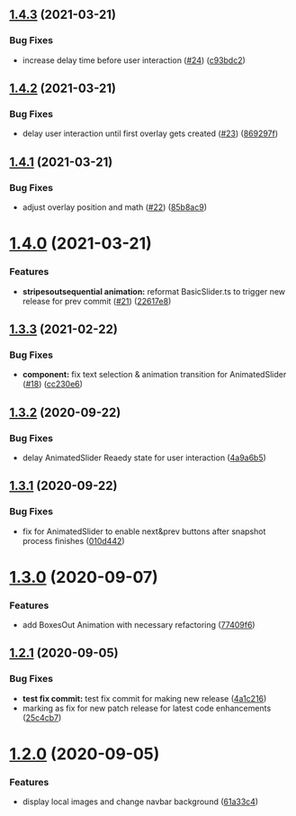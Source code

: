 ## [1.4.3](https://github.com/Ramadanko/rama-slider/compare/v1.4.2...v1.4.3) (2021-03-21)


### Bug Fixes

* increase delay time before user interaction ([#24](https://github.com/Ramadanko/rama-slider/issues/24)) ([c93bdc2](https://github.com/Ramadanko/rama-slider/commit/c93bdc211990aad6430eec1cfaae16d267570b49))

## [1.4.2](https://github.com/Ramadanko/rama-slider/compare/v1.4.1...v1.4.2) (2021-03-21)


### Bug Fixes

* delay user interaction until first overlay gets created ([#23](https://github.com/Ramadanko/rama-slider/issues/23)) ([869297f](https://github.com/Ramadanko/rama-slider/commit/869297ffa44b42681acb344bd6fadda29e5385cc))

## [1.4.1](https://github.com/Ramadanko/rama-slider/compare/v1.4.0...v1.4.1) (2021-03-21)


### Bug Fixes

* adjust overlay position and math ([#22](https://github.com/Ramadanko/rama-slider/issues/22)) ([85b8ac9](https://github.com/Ramadanko/rama-slider/commit/85b8ac91cf017155e7d7ad574b7733003ba63636))

# [1.4.0](https://github.com/Ramadanko/rama-slider/compare/v1.3.3...v1.4.0) (2021-03-21)


### Features

* **stripesoutsequential animation:** reformat BasicSlider.ts to trigger new release for prev commit ([#21](https://github.com/Ramadanko/rama-slider/issues/21)) ([22617e8](https://github.com/Ramadanko/rama-slider/commit/22617e84b09eea5af6b1fb7e62b50b4f53bc5cad))

## [1.3.3](https://github.com/Ramadanko/rama-slider/compare/v1.3.2...v1.3.3) (2021-02-22)


### Bug Fixes

* **component:** fix text selection & animation transition for AnimatedSlider ([#18](https://github.com/Ramadanko/rama-slider/issues/18)) ([cc230e6](https://github.com/Ramadanko/rama-slider/commit/cc230e607f5ce59eca7692bd3fee0d0e9335f079))

## [1.3.2](https://github.com/Ramadanko/rama-slider/compare/v1.3.1...v1.3.2) (2020-09-22)


### Bug Fixes

* delay AnimatedSlider Reaedy state for user interaction ([4a9a6b5](https://github.com/Ramadanko/rama-slider/commit/4a9a6b5da7f2f11a65fd2a1e158fe3ee7c4479de))

## [1.3.1](https://github.com/Ramadanko/rama-slider/compare/v1.3.0...v1.3.1) (2020-09-22)


### Bug Fixes

* fix for AnimatedSlider to enable next&prev buttons after snapshot process finishes ([010d442](https://github.com/Ramadanko/rama-slider/commit/010d44277dcc495cd8e5cbf23c4966057ba34c06))

# [1.3.0](https://github.com/Ramadanko/rama-slider/compare/v1.2.1...v1.3.0) (2020-09-07)


### Features

* add BoxesOut Animation with necessary refactoring ([77409f6](https://github.com/Ramadanko/rama-slider/commit/77409f63e14c450b6385de4ce78d8f569a2d0283))

## [1.2.1](https://github.com/Ramadanko/rama-slider/compare/v1.2.0...v1.2.1) (2020-09-05)


### Bug Fixes

* **test fix commit:** test fix commit for making new release ([4a1c216](https://github.com/Ramadanko/rama-slider/commit/4a1c216cca3585b2b60d50a23cf10387fd5c42c1))
* marking as fix for new patch release for latest code enhancements ([25c4cb7](https://github.com/Ramadanko/rama-slider/commit/25c4cb7fbf14d2bdd0e74ac3d7de9c91a2fd3032))

# [1.2.0](https://github.com/Ramadanko/rama-slider/compare/v1.1.0...v1.2.0) (2020-09-05)


### Features

* display local images and change navbar background ([61a33c4](https://github.com/Ramadanko/rama-slider/commit/61a33c443695f980166d91a7ba8c0413a9ffc036))
